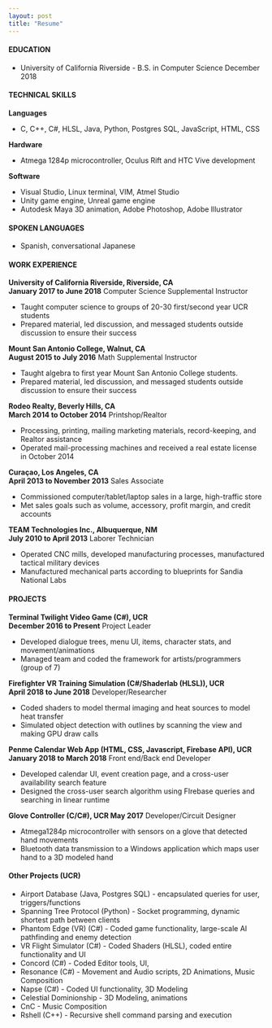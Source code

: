 ```yaml
---
layout: post
title: "Resume"
---
```

#### EDUCATION
* University of California Riverside - B.S. in Computer Science 	                                                          December 2018
                           
#### TECHNICAL SKILLS  
**Languages**
* C, C++, C#, HLSL, Java, Python, Postgres SQL, JavaScript, HTML, CSS  

**Hardware**  
* Atmega 1284p microcontroller, Oculus Rift and HTC Vive development  

**Software**
* Visual Studio, Linux terminal, VIM, Atmel Studio  
* Unity game engine, Unreal game engine  
* Autodesk Maya 3D animation, Adobe Photoshop, Adobe Illustrator  

#### SPOKEN LANGUAGES  
* Spanish, conversational Japanese  

#### WORK EXPERIENCE  
**University of California Riverside, Riverside, CA	                                                           
January 2017 to June 2018**
Computer Science Supplemental Instructor  
* Taught computer science to groups of 20-30 first/second year UCR students  
* Prepared material, led discussion, and messaged students outside discussion to ensure their success  

**Mount San Antonio College, Walnut, CA			                                            
August 2015 to July 2016**
Math Supplemental Instructor
* Taught algebra to first year Mount San Antonio College students.
* Prepared material, led discussion, and messaged students outside discussion to ensure their success

**Rodeo Realty, Beverly Hills, CA     		  		   	                   
March 2014 to October 2014**
Printshop/Realtor
* Processing, printing, mailing marketing materials, record-keeping, and Realtor assistance
* Operated mail-processing machines and received a real estate license in October 2014

**Curaçao, Los Angeles, CA 		                 
April 2013 to November 2013**
Sales Associate
* Commissioned computer/tablet/laptop sales in a large, high-traffic store
* Met sales  goals such as volume, accessory, profit margin, and credit accounts

**TEAM Technologies Inc., Albuquerque, NM                                                                                    
July 2010 to April 2013**
Laborer Technician
* Operated CNC mills, developed manufacturing processes, manufactured tactical military devices
* Manufactured mechanical parts according to  blueprints for Sandia National Labs

#### PROJECTS
**Terminal Twilight Video Game (C#), UCR                                                                           
December 2016 to Present**
Project Leader
* Developed  dialogue trees, menu UI, items, character stats, and movement/animations
* Managed team and coded the framework for artists/programmers (group of 7)

**Firefighter VR Training Simulation (C#/Shaderlab (HLSL)), UCR	             
April 2018 to June 2018**
Developer/Researcher
* Coded shaders to model thermal imaging and heat sources to model heat transfer
* Simulated object detection with outlines by scanning the view  and making GPU draw calls

**Penme Calendar Web App (HTML, CSS, Javascript, Firebase API), UCR	             
January 2018 to March 2018**
Front end/Back end Developer
* Developed calendar UI, event creation page, and a cross-user availability search feature
* Designed the cross-user search algorithm using FIrebase queries and searching in linear runtime

**Glove Controller (C/C#), UCR	                                                                                                                                     May 2017**
Developer/Circuit Designer
* Atmega1284p microcontroller with sensors on a glove that detected hand movements 
* Bluetooth data transmission to a Windows application which maps user hand to a 3D modeled hand

#### Other Projects (UCR)                                                                                         
* Airport Database (Java, Postgres SQL) - encapsulated queries for user, triggers/functions
* Spanning Tree Protocol (Python) - Socket programming, dynamic shortest path between clients
* Phantom Edge (VR) (C#) - Coded game functionality, large-scale AI pathfinding and enemy detection
* VR Flight Simulator (C#) - Coded Shaders (HLSL), coded entire functionality and UI
* Concord  (C#) - Coded Editor tools, UI, 
* Resonance  (C#) - Movement and Audio scripts, 2D Animations, Music Composition
* Napse  (C#) - Coded UI functionality, 3D Modeling
* Celestial Dominionship - 3D Modeling, animations
* CnC - Music Composition
* Rshell (C++) - Recursive shell command parsing and execution
